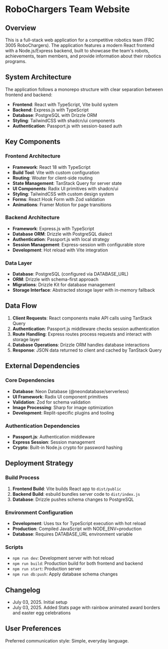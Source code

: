 # RoboChargers Team Website

## Overview

This is a full-stack web application for a competitive robotics team (FRC 3005 RoboChargers). The application features a modern React frontend with a Node.js/Express backend, built to showcase the team's robots, achievements, team members, and provide information about their robotics programs.

## System Architecture

The application follows a monorepo structure with clear separation between frontend and backend:

- **Frontend**: React with TypeScript, Vite build system
- **Backend**: Express.js with TypeScript
- **Database**: PostgreSQL with Drizzle ORM
- **Styling**: TailwindCSS with shadcn/ui components
- **Authentication**: Passport.js with session-based auth

## Key Components

### Frontend Architecture
- **Framework**: React 18 with TypeScript
- **Build Tool**: Vite with custom configuration
- **Routing**: Wouter for client-side routing
- **State Management**: TanStack Query for server state
- **UI Components**: Radix UI primitives with shadcn/ui
- **Styling**: TailwindCSS with custom design system
- **Forms**: React Hook Form with Zod validation
- **Animations**: Framer Motion for page transitions

### Backend Architecture
- **Framework**: Express.js with TypeScript
- **Database ORM**: Drizzle with PostgreSQL dialect
- **Authentication**: Passport.js with local strategy
- **Session Management**: Express-session with configurable store
- **Development**: Hot reload with Vite integration

### Data Layer
- **Database**: PostgreSQL (configured via DATABASE_URL)
- **ORM**: Drizzle with schema-first approach
- **Migrations**: Drizzle Kit for database management
- **Storage Interface**: Abstracted storage layer with in-memory fallback

## Data Flow

1. **Client Requests**: React components make API calls using TanStack Query
2. **Authentication**: Passport.js middleware checks session authentication
3. **Route Handling**: Express routes process requests and interact with storage layer
4. **Database Operations**: Drizzle ORM handles database interactions
5. **Response**: JSON data returned to client and cached by TanStack Query

## External Dependencies

### Core Dependencies
- **Database**: Neon Database (@neondatabase/serverless)
- **UI Framework**: Radix UI component primitives
- **Validation**: Zod for schema validation
- **Image Processing**: Sharp for image optimization
- **Development**: Replit-specific plugins and tooling

### Authentication Dependencies
- **Passport.js**: Authentication middleware
- **Express Session**: Session management
- **Crypto**: Built-in Node.js crypto for password hashing

## Deployment Strategy

### Build Process
1. **Frontend Build**: Vite builds React app to `dist/public`
2. **Backend Build**: esbuild bundles server code to `dist/index.js`
3. **Database**: Drizzle pushes schema changes to PostgreSQL

### Environment Configuration
- **Development**: Uses tsx for TypeScript execution with hot reload
- **Production**: Compiled JavaScript with NODE_ENV=production
- **Database**: Requires DATABASE_URL environment variable

### Scripts
- `npm run dev`: Development server with hot reload
- `npm run build`: Production build for both frontend and backend
- `npm run start`: Production server
- `npm run db:push`: Apply database schema changes

## Changelog
- July 03, 2025. Initial setup
- July 03, 2025. Added Stats page with rainbow animated award borders and easter egg celebrations

## User Preferences

Preferred communication style: Simple, everyday language.